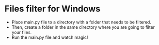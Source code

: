 # Files filter for Windows
- Place main.py file to a directory with a folder that needs to be filtered. 
- Then, create a folder in the same directory where you are going to filter your files. 
- Run the main.py file and watch magic!

